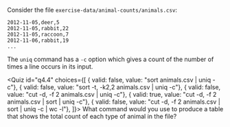 <script>
import Quiz from "$components/Quiz.svelte";
</script>

Consider the file `exercise-data/animal-counts/animals.csv`:

```
2012-11-05,deer,5
2012-11-05,rabbit,22
2012-11-05,raccoon,7
2012-11-06,rabbit,19
...
```

The `uniq` command has a `-c` option which gives a count of the number of times a line occurs in its input.

<Quiz id="q4.4" choices={[
{ valid: false, value: "sort animals.csv | uniq -c"},
{ valid: false, value: "sort -t, -k2,2 animals.csv | uniq -c"},
{ valid: false, value: "cut -d, -f 2 animals.csv | uniq -c"},
{ valid: true, value: "cut -d, -f 2 animals.csv | sort | uniq -c"},
{ valid: false, value: "cut -d, -f 2 animals.csv | sort | uniq -c | wc -l"},
]}>
<span slot="prompt">
What command would you use to produce a table that shows the total count of each type of animal in the file?
</span>
</Quiz>
